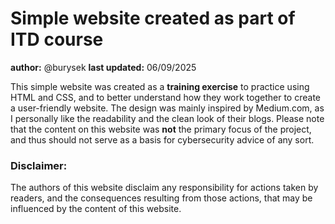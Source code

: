 # Simple website created as part of ITD course

**author:** @burysek
**last updated:** 06/09/2025

This simple website was created as a **training exercise** to practice using HTML and CSS, and to better understand how they work together to create a user-friendly website.
The design was mainly inspired by Medium.com, as I personally like the readability and the clean look of their blogs.
Please note that the content on this website was **not** the primary focus of the project, and thus should not serve as a basis for cybersecurity advice of any sort.

### Disclaimer:
The authors of this website disclaim any responsibility for actions taken by readers, and the consequences resulting from those actions, that may be influenced by the content of this website.
